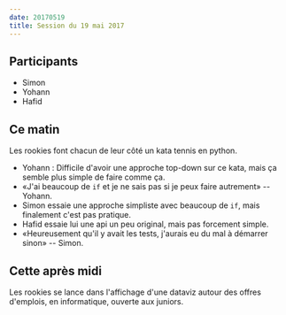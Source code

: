```yaml
---
date: 20170519
title: Session du 19 mai 2017
---
```


## Participants

- Simon
- Yohann
- Hafid

## Ce matin

Les rookies font chacun de leur côté un kata tennis en python.

- Yohann : Difficile d'avoir une approche top-down sur ce kata, mais ça semble plus simple de faire comme ça.
- «J'ai beaucoup de `if` et je ne sais pas si je peux faire autrement» -- Yohann.
- Simon essaie une approche simpliste avec beaucoup de `if`, mais finalement c'est pas pratique.
- Hafid essaie lui une api un peu original, mais pas forcement simple.
- «Heureusement qu'il y avait les tests, j'aurais eu du mal à démarrer sinon» -- Simon.



## Cette après midi

Les rookies se lance dans l'affichage d'une dataviz autour des offres d'emplois, en informatique, ouverte aux juniors.
